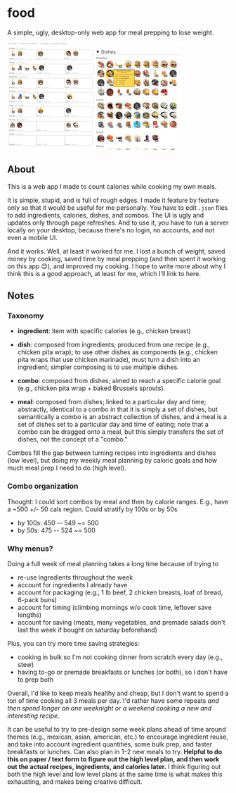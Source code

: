 # food

A simple, ugly, desktop-only web app for meal prepping to lose weight.

![preview of food app edit page](media/preview-edit-small.png)

## About

This is a web app I made to count calories while cooking my own meals.

It is simple, stupid, and is full of rough edges. I made it feature by feature only so
that it would be useful for me personally. You have to edit `.json` files to add
ingredients, calories, dishes, and combos. The UI is ugly and updates only through page
refreshes. And to use it, you have to run a server locally on your desktop, because
there's no login, no accounts, and not even a mobile UI.

And it works. Well, at least it worked for me. I lost a bunch of weight, saved money by
cooking, saved time by meal prepping (and then spent it working on this app 😊), and
improved my cooking. I hope to write more about why I think this is a good approach, at
least for me, which I'll link to here.

## Notes

### Taxonomy

- **ingredient**: item with specific calories (e.g., chicken breast)

- **dish**: composed from ingredients; produced from one recipe (e.g., chicken pita
  wrap); to use other dishes as components (e.g., chicken pita wraps that use chicken
  marinade), must turn a dish into an ingredient; simpler composing is to use multiple
  dishes.

- **combo**: composed from dishes; aimed to reach a specific calorie goal (e.g., chicken
  pita wrap + baked Brussels sprouts).

- **meal**: composed from dishes; linked to a particular day and time; abstractly,
  identical to a combo in that it is simply a set of dishes, but semantically a combo is
  an abstract collection of dishes, and a meal is a set of dishes set to a particular
  day and time of eating; note that a combo can be dragged onto a meal, but this simply
  transfers the set of dishes, not the concept of a "combo."

Combos fill the gap between turning recipes into ingredients and dishes (low level), but
doing my weekly meal planning by caloric goals and how much meal prep I need to do (high
level).


### Combo organization

Thought: I could sort combos by meal and then by calorie ranges. E.g., have a ~500 +/-
50 cals region. Could stratify by 100s or by 50s

- by 100s: 450 -- 549 ~= 500
- by 50s: 475 -- 524 ~= 500


### Why menus?

Doing a full week of meal planning takes a long time because of trying to
- re-use ingredients throughout the week
- account for ingredients I already have
- account for packaging (e.g., 1 lb beef, 2 chicken breasts, loaf of bread, 6-pack buns)
- account for timing (climbing mornings w/o cook time, leftover save lengths)
- account for saving (meats, many vegetables, and premade salads don't last the week if
  bought on saturday beforehand)

Plus, you can try more time saving strategies:
- cooking in bulk so I'm not cooking dinner from scratch every day (e.g., stew)
- having to-go or premade breakfasts or lunches (or both), so I don't have to prep both

Overall, I'd like to keep meals healthy and cheap, but I don't want to spend a ton of
time cooking all 3 meals per day. I'd rather have some repeats _and then spend longer on
one weeknight or a weekend cooking a new and interesting recipe_.

It can be useful to try to pre-design some week plans ahead of time around themes
(e.g., mexican, asian, american, etc.) to encourage ingredient reuse, and take into
account ingredient quantities, some bulk prep, and faster breakfasts or lunches. Can
also plan in 1–2 new meals to try. **Helpful to do this on paper / text form to figure
out the high level plan, and then work out the actual recipes, ingredients, and calories
later.** I think figuring out both the high level and low level plans at the same time
is what makes this exhausting, and makes being creative difficult.
